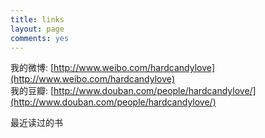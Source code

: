 ```yaml
---
title: links
layout: page
comments: yes
---
```

我的微博:  [http://www.weibo.com/hardcandylove](http://www.weibo.com/hardcandylove)    
我的豆瓣:  [http://www.douban.com/people/hardcandylove/](http://www.douban.com/people/hardcandylove/)       

最近读过的书

<script type="text/javascript" src="http://www.douban.com/service/badge/hardcandylove/?show=collection&amp;n=10&amp;columns=5&amp;picsize=medium&amp;hidelogo=yes&amp;hideself=yes&amp;cat=book" ></script>

